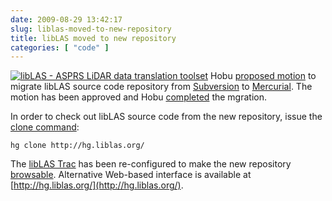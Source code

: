 ```yaml
---
date: 2009-08-29 13:42:17
slug: liblas-moved-to-new-repository
title: libLAS moved to new repository
categories: [ "code" ]
---
```


[![libLAS - ASPRS LiDAR data translation toolset](http://liblas.org/chrome/site/liblaslogo.png)](http://liblas.org/) Hobu [proposed motion](http://lists.osgeo.org/pipermail/liblas-devel/2009-August/000587.html) to migrate libLAS source code repository from [Subversion](http://subversion.tigris.org/) to [Mercurial](http://mercurial.selenic.com/wiki/). The motion has been approved and Hobu [completed](http://lists.osgeo.org/pipermail/liblas-devel/2009-August/000590.html) the mgration.





In order to check out libLAS source code from the new repository, issue the [clone command](http://mercurial.selenic.com/wiki/Clone):




    
    hg clone http://hg.liblas.org/





The [libLAS Trac](http://liblas.org/report/1) has been re-configured to make the new repository [browsable](http://liblas.org/browser). Alternative Web-based interface is available at [http://hg.liblas.org/](http://hg.liblas.org/).






